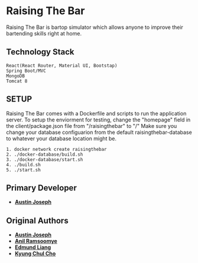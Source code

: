 # Raising The Bar

Raising The Bar is bartop simulator which allows anyone to improve their bartending skills right at home.

## Technology Stack 
```
React(React Router, Material UI, Bootstap)
Spring Boot/MVC
MongoDB
Tomcat 8
```
## SETUP
Raising The Bar comes with a Dockerfile and scripts to run the application server. 
To setup the enviorment for testing, change the "homepage" field in the client/package.json file from "/raisingthebar" to "/"
Make sure you change your database configuarion from the default raisingthebar-database to whatever your database location might be.
```
1. docker network create raisingthebar
2. ./docker-database/build.sh
3. ./docker-database/start.sh
4. ./build.sh
5. ./start.sh
```

## Primary Developer

* **[Austin Joseph](https://github.com/austin-joseph)**

## Original Authors

* **[Austin Joseph](https://github.com/austin-joseph)**
* **[Anil Ramsoomye](https://github.com/AnilRamsoomye)**
* **[Edmund Liang](https://github.com/edmundliang)**
* **[Kyung Chul Cho](https://github.com/jkc7848)**

